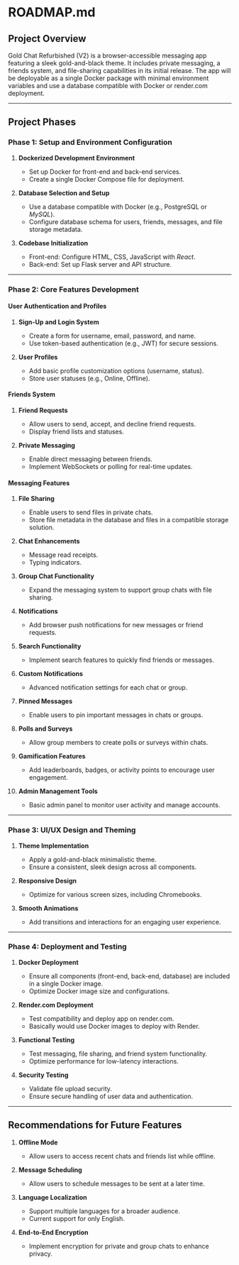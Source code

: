 # ROADMAP.md

## Project Overview  

Gold Chat Refurbished (V2) is a browser-accessible messaging app featuring a sleek gold-and-black theme. It includes private messaging, a friends system, and file-sharing capabilities in its initial release. The app will be deployable as a single Docker package with minimal environment variables and use a database compatible with Docker or render.com deployment.

---

## Project Phases

### Phase 1: Setup and Environment Configuration  

1. **Dockerized Development Environment**  
   - Set up Docker for front-end and back-end services.  
   - Create a single Docker Compose file for deployment.  

2. **Database Selection and Setup**  
   - Use a database compatible with Docker (e.g., PostgreSQL or *MySQL*).  
   - Configure database schema for users, friends, messages, and file storage metadata.  

3. **Codebase Initialization**  
   - Front-end: Configure HTML, CSS, JavaScript with *React*.  
   - Back-end: Set up Flask server and API structure.  

---

### Phase 2: Core Features Development  

#### User Authentication and Profiles  

1. **Sign-Up and Login System**  
   - Create a form for username, email, password, and name.  
   - Use token-based authentication (e.g., JWT) for secure sessions.  

2. **User Profiles**  
   - Add basic profile customization options (username, status).  
   - Store user statuses (e.g., Online, Offline).  

#### Friends System  

1. **Friend Requests**  
   - Allow users to send, accept, and decline friend requests.  
   - Display friend lists and statuses.  

2. **Private Messaging**  
   - Enable direct messaging between friends.  
   - Implement WebSockets or polling for real-time updates.  

#### Messaging Features  

1. **File Sharing**  
   - Enable users to send files in private chats.  
   - Store file metadata in the database and files in a compatible storage solution.  

2. **Chat Enhancements**  
   - Message read receipts.  
   - Typing indicators.  

3. **Group Chat Functionality**  
   - Expand the messaging system to support group chats with file sharing.  

4. **Notifications**  
   - Add browser push notifications for new messages or friend requests.  

5. **Search Functionality**  
   - Implement search features to quickly find friends or messages.  

6. **Custom Notifications**  
   - Advanced notification settings for each chat or group.  

7. **Pinned Messages**  
   - Enable users to pin important messages in chats or groups.  

8. **Polls and Surveys**  
   - Allow group members to create polls or surveys within chats.  

9. **Gamification Features**  
   - Add leaderboards, badges, or activity points to encourage user engagement.  

10. **Admin Management Tools**  
    - Basic admin panel to monitor user activity and manage accounts.  

---

### Phase 3: UI/UX Design and Theming  

1. **Theme Implementation**  
   - Apply a gold-and-black minimalistic theme.  
   - Ensure a consistent, sleek design across all components.  

2. **Responsive Design**  
   - Optimize for various screen sizes, including Chromebooks.  

3. **Smooth Animations**  
   - Add transitions and interactions for an engaging user experience.  

---

### Phase 4: Deployment and Testing  

1. **Docker Deployment**  
   - Ensure all components (front-end, back-end, database) are included in a single Docker image.  
   - Optimize Docker image size and configurations.  

2. **Render.com Deployment**  
   - Test compatibility and deploy app on render.com.  
   - Basically would use Docker images to deploy with Render.

3. **Functional Testing**  
   - Test messaging, file sharing, and friend system functionality.  
   - Optimize performance for low-latency interactions.  

4. **Security Testing**  
   - Validate file upload security.  
   - Ensure secure handling of user data and authentication.  

---

## Recommendations for Future Features  

1. **Offline Mode**  
   - Allow users to access recent chats and friends list while offline.  

2. **Message Scheduling**  
   - Allow users to schedule messages to be sent at a later time.  

3. **Language Localization**  
   - Support multiple languages for a broader audience.
   - Current support for only English.

4. **End-to-End Encryption**  
   - Implement encryption for private and group chats to enhance privacy.
